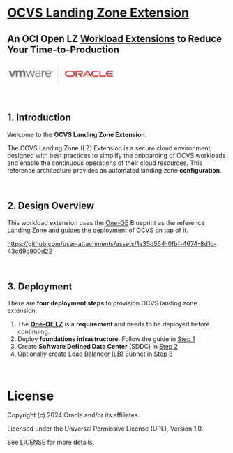 # **[OCVS Landing Zone Extension](#)**   <!-- omit from toc -->
## **An OCI Open LZ [Workload Extensions](#) to Reduce Your Time-to-Production**  <!-- omit from toc -->

 <img src="../../commons/images/icon_ocvs.jpg" height="50">

&nbsp; 

## **1. Introduction**
Welcome to the **OCVS Landing Zone Extension**.

The OCVS Landing Zone (LZ) Extension is a secure cloud environment, designed with best practices to simplify the onboarding of OCVS workloads and enable the continuous operations of their cloud resources. This reference architecture provides an automated landing zone **configuration**.

&nbsp; 

## **2. Design Overview**

This workload extension uses the [One-OE](/blueprints/one-oe/readme.md) Blueprint as the reference Landing Zone and guides the deployment of OCVS on top of it.

https://github.com/user-attachments/assets/1e35d564-0fbf-4674-8d1c-43c69c900d22


&nbsp;

## **3. Deployment**                              

There are  **four deployment steps** to provision OCVS landing zone extension: 
1. The [**One-OE LZ**](../../blueprints/one-oe/) is a **requirement** and needs to be deployed before continuing.
2. Deploy **foundations infrastructure**. Follow the guide in [Step 1](1_foundations/README.md)
3. Create **Software Defined Data Center** (SDDC) in [Step 2](2_ocvs/README.md)
4.  Optionally create Load Balancer (LB) Subnet in [Step 3](3_lb_optional/README.md)


&nbsp; 
# License <!-- omit from toc -->

Copyright (c) 2024 Oracle and/or its affiliates.

Licensed under the Universal Permissive License (UPL), Version 1.0.

See [LICENSE](/LICENSE.txt) for more details.
